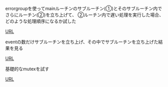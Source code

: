 errorgroupを使ってmainルーチンのサブルーチン(①)とそのサブルーチン内でさらにルーチン(②)を立ち上げて、
②ルーチン内で遅い処理を実行した場合、どのような処理順序になるか試した

[URL](https://go.dev/play/p/nL03N2xR0UG)


eventの数だけサブルーチンを立ち上げ、その中でサブルーチンを立ち上げた結果を見る

[URL](https://go.dev/play/p/d3C8j274zEt)

基礎的なmutexを試す

[URL](https://go.dev/play/p/sAX-4sYoC7U)
